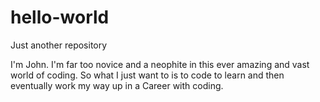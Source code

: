 # hello-world
Just another repository

I'm John. I'm far too novice and a neophite in this ever amazing and vast world of coding.
So what I just want to is to code to learn and then eventually work my way up in a Career with coding.
